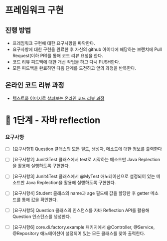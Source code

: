 # 프레임워크 구현
## 진행 방법
* 프레임워크 구현에 대한 요구사항을 파악한다.
* 요구사항에 대한 구현을 완료한 후 자신의 github 아이디에 해당하는 브랜치에 Pull Request(이하 PR)를 통해 코드 리뷰 요청을 한다.
* 코드 리뷰 피드백에 대한 개선 작업을 하고 다시 PUSH한다.
* 모든 피드백을 완료하면 다음 단계를 도전하고 앞의 과정을 반복한다.

## 온라인 코드 리뷰 과정
* [텍스트와 이미지로 살펴보는 온라인 코드 리뷰 과정](https://github.com/next-step/nextstep-docs/tree/master/codereview)

# 🚀 1단계 - 자바 reflection

### 요구사항
- [ ] [요구사항1] Question 클래스의 모든 필드, 생성자, 메소드에 대한 정보를 출력한다
- [ ] [요구사항2] Junit3Test 클래스에서 test로 시작하는 메소드만 Java Replection을 활용해 실행하도록 구현한다.
- [ ] [요구사항3] Junit4Test 클래스에서 @MyTest 애노테이션으로 설정되어 있는 메소드만 Java Replection을 활용해 실행하도록 구현한다.
- [ ] [요구사항4] Student 클래스의 name과 age 필드에 값을 할당한 후 getter 메소드를 통해 값을 확인한다.
- [ ] [요구사항5] Question 클래스의 인스턴스를 자바 Reflection API를 활용해 Question 인스턴스를 생성한다.
- [ ] [요구사항6] core.di.factory.example 패키지에서 @Controller, @Service, @Repository 애노테이션이 설정되어 있는 모든 클래스를 찾아 출력한다.


